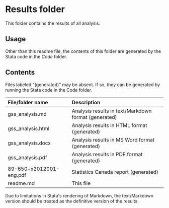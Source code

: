 # Results folder

This folder contains the results of all analysis.

## Usage

Other than this readme file, the contents of this folder are generated by the
Stata code in the *Code* folder.

## Contents

Files labeled "(generated)" may be absent.  If so, they can be generated by
running the Stata code in the Code folder.

| File/folder name        |  Description                                         |
|:------------------------|:-----------------------------------------------------|
| gss_analysis.md         | Analysis results in text/Markdown format (generated) |
| gss_analysis.html       | Analysis results in HTML format (generated)          |
| gss_analysis.docx       | Analysis results in MS Word format (generated)       |
| gss_analysis.pdf        | Analysis results in PDF format (generated)           |
| 89-650-x2012001-eng.pdf | Statistics Canada report (generated)                 |
| readme.md               | This file                                            |

Due to limitations in Stata's rendering of Markdown, the text/Markdown version
should be treated as the definitive version of the results.
